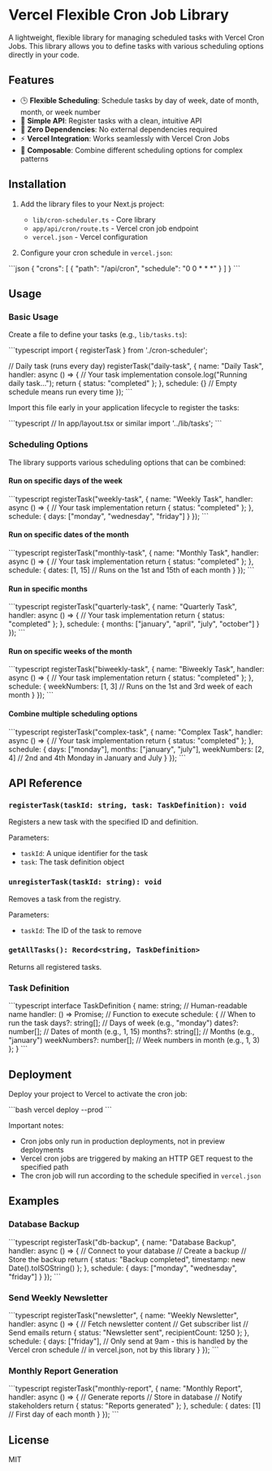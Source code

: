 # Vercel Flexible Cron Job Library

A lightweight, flexible library for managing scheduled tasks with Vercel Cron Jobs. This library allows you to define tasks with various scheduling options directly in your code.

## Features

- 🕒 **Flexible Scheduling**: Schedule tasks by day of week, date of month, month, or week number
- 🔄 **Simple API**: Register tasks with a clean, intuitive API
- 🚀 **Zero Dependencies**: No external dependencies required
- ⚡ **Vercel Integration**: Works seamlessly with Vercel Cron Jobs
- 🧩 **Composable**: Combine different scheduling options for complex patterns

## Installation

1. Add the library files to your Next.js project:
   - `lib/cron-scheduler.ts` - Core library
   - `app/api/cron/route.ts` - Vercel cron job endpoint
   - `vercel.json` - Vercel configuration

2. Configure your cron schedule in `vercel.json`:

\`\`\`json
{
  "crons": [
    {
      "path": "/api/cron",
      "schedule": "0 0 * * *"
    }
  ]
}
\`\`\`

## Usage

### Basic Usage

Create a file to define your tasks (e.g., `lib/tasks.ts`):

\`\`\`typescript
import { registerTask } from './cron-scheduler';

// Daily task (runs every day)
registerTask("daily-task", {
  name: "Daily Task",
  handler: async () => {
    // Your task implementation
    console.log("Running daily task...");
    return { status: "completed" };
  },
  schedule: {} // Empty schedule means run every time
});
\`\`\`

Import this file early in your application lifecycle to register the tasks:

\`\`\`typescript
// In app/layout.tsx or similar
import '../lib/tasks';
\`\`\`

### Scheduling Options

The library supports various scheduling options that can be combined:

#### Run on specific days of the week

\`\`\`typescript
registerTask("weekly-task", {
  name: "Weekly Task",
  handler: async () => {
    // Your task implementation
    return { status: "completed" };
  },
  schedule: {
    days: ["monday", "wednesday", "friday"]
  }
});
\`\`\`

#### Run on specific dates of the month

\`\`\`typescript
registerTask("monthly-task", {
  name: "Monthly Task",
  handler: async () => {
    // Your task implementation
    return { status: "completed" };
  },
  schedule: {
    dates: [1, 15] // Runs on the 1st and 15th of each month
  }
});
\`\`\`

#### Run in specific months

\`\`\`typescript
registerTask("quarterly-task", {
  name: "Quarterly Task",
  handler: async () => {
    // Your task implementation
    return { status: "completed" };
  },
  schedule: {
    months: ["january", "april", "july", "october"]
  }
});
\`\`\`

#### Run on specific weeks of the month

\`\`\`typescript
registerTask("biweekly-task", {
  name: "Biweekly Task",
  handler: async () => {
    // Your task implementation
    return { status: "completed" };
  },
  schedule: {
    weekNumbers: [1, 3] // Runs on the 1st and 3rd week of each month
  }
});
\`\`\`

#### Combine multiple scheduling options

\`\`\`typescript
registerTask("complex-task", {
  name: "Complex Task",
  handler: async () => {
    // Your task implementation
    return { status: "completed" };
  },
  schedule: {
    days: ["monday"],
    months: ["january", "july"],
    weekNumbers: [2, 4] // 2nd and 4th Monday in January and July
  }
});
\`\`\`

## API Reference

### `registerTask(taskId: string, task: TaskDefinition): void`

Registers a new task with the specified ID and definition.

Parameters:
- `taskId`: A unique identifier for the task
- `task`: The task definition object

### `unregisterTask(taskId: string): void`

Removes a task from the registry.

Parameters:
- `taskId`: The ID of the task to remove

### `getAllTasks(): Record<string, TaskDefinition>`

Returns all registered tasks.

### Task Definition

\`\`\`typescript
interface TaskDefinition {
  name: string;                // Human-readable name
  handler: () => Promise<any>; // Function to execute
  schedule: {                  // When to run the task
    days?: string[];           // Days of week (e.g., "monday")
    dates?: number[];          // Dates of month (e.g., 1, 15)
    months?: string[];         // Months (e.g., "january")
    weekNumbers?: number[];    // Week numbers in month (e.g., 1, 3)
  };
}
\`\`\`

## Deployment

Deploy your project to Vercel to activate the cron job:

\`\`\`bash
vercel deploy --prod
\`\`\`

Important notes:
- Cron jobs only run in production deployments, not in preview deployments
- Vercel cron jobs are triggered by making an HTTP GET request to the specified path
- The cron job will run according to the schedule specified in `vercel.json`

## Examples

### Database Backup

\`\`\`typescript
registerTask("db-backup", {
  name: "Database Backup",
  handler: async () => {
    // Connect to your database
    // Create a backup
    // Store the backup
    return { status: "Backup completed", timestamp: new Date().toISOString() };
  },
  schedule: {
    days: ["monday", "wednesday", "friday"]
  }
});
\`\`\`

### Send Weekly Newsletter

\`\`\`typescript
registerTask("newsletter", {
  name: "Weekly Newsletter",
  handler: async () => {
    // Fetch newsletter content
    // Get subscriber list
    // Send emails
    return { status: "Newsletter sent", recipientCount: 1250 };
  },
  schedule: {
    days: ["friday"],
    // Only send at 9am - this is handled by the Vercel cron schedule
    // in vercel.json, not by this library
  }
});
\`\`\`

### Monthly Report Generation

\`\`\`typescript
registerTask("monthly-report", {
  name: "Monthly Report",
  handler: async () => {
    // Generate reports
    // Store in database
    // Notify stakeholders
    return { status: "Reports generated" };
  },
  schedule: {
    dates: [1] // First day of each month
  }
});
\`\`\`

## License

MIT
